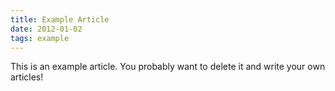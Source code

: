 ```yaml
---
title: Example Article
date: 2012-01-02
tags: example
---
```


This is an example article. You probably want to delete it and write your own articles!
